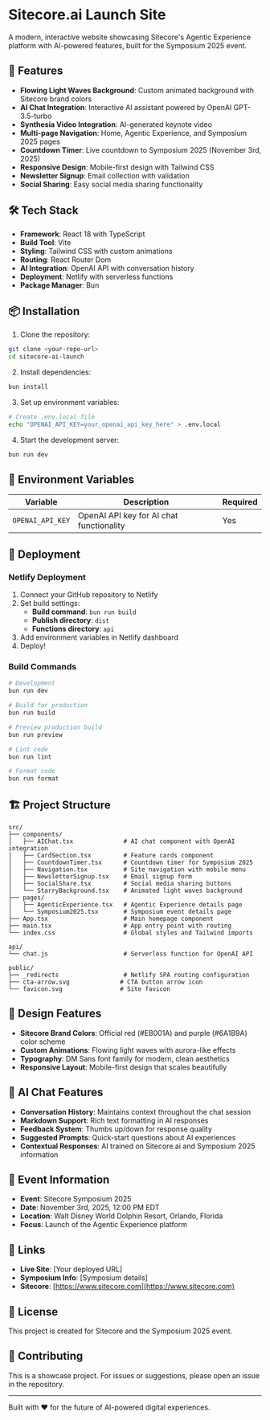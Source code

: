 # Sitecore.ai Launch Site

A modern, interactive website showcasing Sitecore's Agentic Experience platform with AI-powered features, built for the Symposium 2025 event.

## 🚀 Features

- **Flowing Light Waves Background**: Custom animated background with Sitecore brand colors
- **AI Chat Integration**: Interactive AI assistant powered by OpenAI GPT-3.5-turbo
- **Synthesia Video Integration**: AI-generated keynote video
- **Multi-page Navigation**: Home, Agentic Experience, and Symposium 2025 pages
- **Countdown Timer**: Live countdown to Symposium 2025 (November 3rd, 2025)
- **Responsive Design**: Mobile-first design with Tailwind CSS
- **Newsletter Signup**: Email collection with validation
- **Social Sharing**: Easy social media sharing functionality

## 🛠 Tech Stack

- **Framework**: React 18 with TypeScript
- **Build Tool**: Vite
- **Styling**: Tailwind CSS with custom animations
- **Routing**: React Router Dom
- **AI Integration**: OpenAI API with conversation history
- **Deployment**: Netlify with serverless functions
- **Package Manager**: Bun

## 📦 Installation

1. Clone the repository:
```bash
git clone <your-repo-url>
cd sitecore-ai-launch
```

2. Install dependencies:
```bash
bun install
```

3. Set up environment variables:
```bash
# Create .env.local file
echo "OPENAI_API_KEY=your_openai_api_key_here" > .env.local
```

4. Start the development server:
```bash
bun run dev
```

## 🔧 Environment Variables

| Variable | Description | Required |
|----------|-------------|----------|
| `OPENAI_API_KEY` | OpenAI API key for AI chat functionality | Yes |

## 🚀 Deployment

### Netlify Deployment

1. Connect your GitHub repository to Netlify
2. Set build settings:
   - **Build command**: `bun run build`
   - **Publish directory**: `dist`
   - **Functions directory**: `api`
3. Add environment variables in Netlify dashboard
4. Deploy!

### Build Commands

```bash
# Development
bun run dev

# Build for production
bun run build

# Preview production build
bun run preview

# Lint code
bun run lint

# Format code
bun run format
```

## 🏗 Project Structure

```
src/
├── components/
│   ├── AIChat.tsx              # AI chat component with OpenAI integration
│   ├── CardSection.tsx         # Feature cards component
│   ├── CountdownTimer.tsx      # Countdown timer for Symposium 2025
│   ├── Navigation.tsx          # Site navigation with mobile menu
│   ├── NewsletterSignup.tsx    # Email signup form
│   ├── SocialShare.tsx         # Social media sharing buttons
│   └── StarryBackground.tsx    # Animated light waves background
├── pages/
│   ├── AgenticExperience.tsx   # Agentic Experience details page
│   └── Symposium2025.tsx       # Symposium event details page
├── App.tsx                     # Main homepage component
├── main.tsx                    # App entry point with routing
└── index.css                   # Global styles and Tailwind imports

api/
└── chat.js                     # Serverless function for OpenAI API

public/
├── _redirects                  # Netlify SPA routing configuration
├── cta-arrow.svg              # CTA button arrow icon
└── favicon.svg                # Site favicon
```

## 🎨 Design Features

- **Sitecore Brand Colors**: Official red (#EB001A) and purple (#6A1B9A) color scheme
- **Custom Animations**: Flowing light waves with aurora-like effects
- **Typography**: DM Sans font family for modern, clean aesthetics
- **Responsive Layout**: Mobile-first design that scales beautifully

## 🤖 AI Chat Features

- **Conversation History**: Maintains context throughout the chat session
- **Markdown Support**: Rich text formatting in AI responses
- **Feedback System**: Thumbs up/down for response quality
- **Suggested Prompts**: Quick-start questions about AI experiences
- **Contextual Responses**: AI trained on Sitecore.ai and Symposium 2025 information

## 📅 Event Information

- **Event**: Sitecore Symposium 2025
- **Date**: November 3rd, 2025, 12:00 PM EDT
- **Location**: Walt Disney World Dolphin Resort, Orlando, Florida
- **Focus**: Launch of the Agentic Experience platform

## 🔗 Links

- **Live Site**: [Your deployed URL]
- **Symposium Info**: [Symposium details]
- **Sitecore**: [https://www.sitecore.com](https://www.sitecore.com)

## 📝 License

This project is created for Sitecore and the Symposium 2025 event.

## 🤝 Contributing

This is a showcase project. For issues or suggestions, please open an issue in the repository.

---

Built with ❤️ for the future of AI-powered digital experiences.
